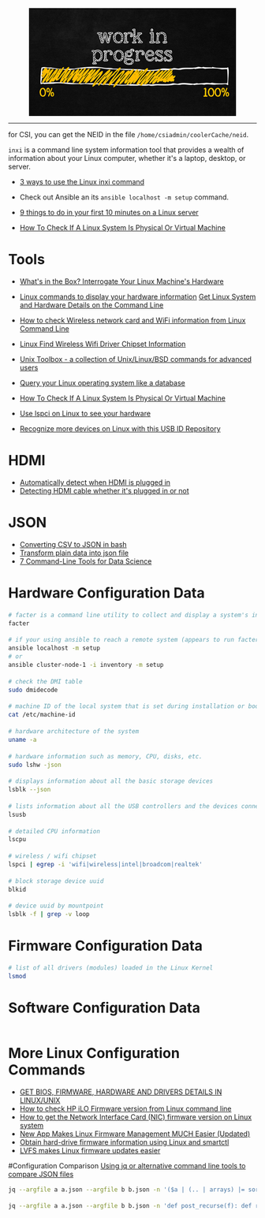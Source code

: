 <!--
Maintainer:   jeffskinnerbox@yahoo.com / www.jeffskinnerbox.me
Version:      0.0.0
-->


<div align="center">
<img src="https://raw.githubusercontent.com/jeffskinnerbox/blog/main/content/images/banners-bkgrds/work-in-progress.jpg" title="These materials require additional work and are not ready for general use." align="center" width=420px height=219px>
</div>


-----



for CSI, you can get the NEID in the file `/home/csiadmin/coolerCache/neid`.

`inxi` is a command line system information tool that provides a wealth of
information about your Linux computer, whether it's a laptop, desktop, or server.
* [3 ways to use the Linux inxi command](https://opensource.com/article/22/9/linux-inxi-command)

* Check out Ansible an its `ansible localhost -m setup` command.

* [9 things to do in your first 10 minutes on a Linux server](https://opensource.com/article/20/12/linux-server)
* [How To Check If A Linux System Is Physical Or Virtual Machine](https://ostechnix.com/check-linux-system-physical-virtual-machine/)

# Tools
* [What's in the Box? Interrogate Your Linux Machine's Hardware](http://www.linuxjournal.com/content/whats-box-interrogate-your-linux-machines-hardware)
* [Linux commands to display your hardware information](https://opensource.com/article/19/9/linux-commands-hardware-information)
[Get Linux System and Hardware Details on the Command Line](https://vitux.com/get-linux-system-and-hardware-details-on-the-command-line/)
* [How to check Wireless network card and WiFi information from Linux Command Line](https://www.2daygeek.com/linux-find-out-wireless-network-wifi-speed-signal-strength-quality/)
* [Linux Find Wireless Wifi Driver Chipset Information](https://www.cyberciti.biz/faq/linux-find-wireless-driver-chipset/)
* [Unix Toolbox - a collection of Unix/Linux/BSD commands for advanced users](http://cb.vu/unixtoolbox.xhtml)
* [Query your Linux operating system like a database](https://opensource.com/article/21/6/osquery-linux)

* [How To Check If A Linux System Is Physical Or Virtual Machine](https://ostechnix.com/check-linux-system-physical-virtual-machine/)

* [Use lspci on Linux to see your hardware](https://opensource.com/article/21/9/lspci-linux-hardware)

* [Recognize more devices on Linux with this USB ID Repository](https://opensource.com/article/20/8/usb-id-repository)

# HDMI
* [Automatically detect when HDMI is plugged in](https://stackoverflow.com/questions/47960344/automatically-detect-when-hdmi-is-plugged-in/47964800)
* [Detecting HDMI cable whether it's plugged in or not](https://bbs.archlinux.org/viewtopic.php?id=133921)

# JSON
* [Converting CSV to JSON in bash](https://stackoverflow.com/questions/44780761/converting-csv-to-json-in-bash)
* [Transform plain data into json file](https://unix.stackexchange.com/questions/370032/transform-plain-data-into-json-file)
* [7 Command-Line Tools for Data Science](https://www.datascienceworkshops.com/blog/seven-command-line-tools-for-data-science/)






# Hardware Configuration Data

```bash
# facter is a command line utility to collect and display a system's information
facter

# if your using ansible to reach a remote system (appears to run facter)
ansible localhost -m setup
# or
ansible cluster-node-1 -i inventory -m setup

# check the DMI table
sudo dmidecode

# machine ID of the local system that is set during installation or boot
cat /etc/machine-id

# hardware architecture of the system
uname -a

# hardware information such as memory, CPU, disks, etc.
sudo lshw -json

# displays information about all the basic storage devices
lsblk --json

# lists information about all the USB controllers and the devices connected
lsusb

# detailed CPU information
lscpu

# wireless / wifi chipset
lspci | egrep -i 'wifi|wireless|intel|broadcom|realtek'

# block storage device uuid
blkid

# device uuid by mountpoint
lsblk -f | grep -v loop
```

# Firmware Configuration Data
```bash
# list of all drivers (modules) loaded in the Linux Kernel
lsmod
```

# Software Configuration Data
```bash
```

# More Linux Configuration Commands
* [GET BIOS, FIRMWARE, HARDWARE AND DRIVERS DETAILS IN LINUX/UNIX](https://www.linuxnix.com/how-to-get-bios-firmware-and-installed-drivers-details/)
* [How to check HP iLO Firmware version from Linux command line](https://www.2daygeek.com/how-to-check-hp-ilo-firmware-version-from-linux-command-line/)
* [How to get the Network Interface Card (NIC) firmware version on Linux system](https://www.dell.com/support/article/en-us/how11978/how-to-get-the-network-interface-card-nic-firmware-version-on-linux-system?lang=en)
* [New App Makes Linux Firmware Management MUCH Easier (Updated)](https://www.omgubuntu.co.uk/2019/08/new-gnome-firmware-updater-app-will-make-linux-firmware-management-easier)
* [Obtain hard-drive firmware information using Linux and smartctl](https://linuxconfig.org/obtain-hard-drive-firmware-information-using-linux-and-smartctl)
* [LVFS makes Linux firmware updates easier](https://opensource.com/article/17/11/firmware-updates-and-lvfs)

#Configuration Comparison
[Using jq or alternative command line tools to compare JSON files](https://stackoverflow.com/questions/31930041/using-jq-or-alternative-command-line-tools-to-compare-json-files)

```bash
jq --argfile a a.json --argfile b b.json -n '($a | (.. | arrays) |= sort) as $a | ($b | (.. | arrays) |= sort) as $b | $a == $b'

jq --argfile a a.json --argfile b b.json -n 'def post_recurse(f): def r: (f | select(. != null) | r), .; r; def post_recurse: post_recurse(.[]?); ($a | (post_recurse | arrays) |= sort) as $a | ($b | (post_recurse | arrays) |= sort) as $b | $a == $b'
```

